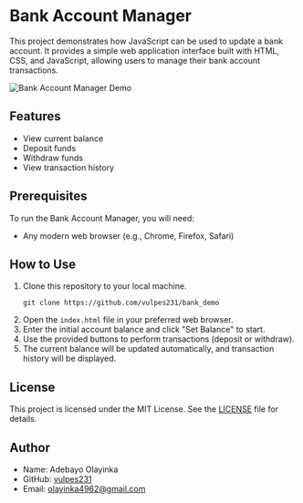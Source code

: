 # Bank Account Manager

This project demonstrates how JavaScript can be used to update a bank account. It provides a simple web application interface built with HTML, CSS, and JavaScript, allowing users to manage their bank account transactions.

![Bank Account Manager Demo](https://github.com/vulpes231/bank_demo/assets/94878993/c7be79bf-1f4c-4e2d-9ec5-d95b208961e4)

## Features

- View current balance
- Deposit funds
- Withdraw funds
- View transaction history

## Prerequisites

To run the Bank Account Manager, you will need:

- Any modern web browser (e.g., Chrome, Firefox, Safari)

## How to Use

1. Clone this repository to your local machine.
   ```shell
   git clone https://github.com/vulpes231/bank_demo
   ```
3. Open the `index.html` file in your preferred web browser.
4. Enter the initial account balance and click "Set Balance" to start.
5. Use the provided buttons to perform transactions (deposit or withdraw).
6. The current balance will be updated automatically, and transaction history will be displayed.

## License

This project is licensed under the MIT License. See the [LICENSE](LICENSE) file for details.

## Author

- Name: Adebayo Olayinka
- GitHub: [vulpes231](https://github.com/vulpes231)
- Email: olayinka4962@gmail.com
